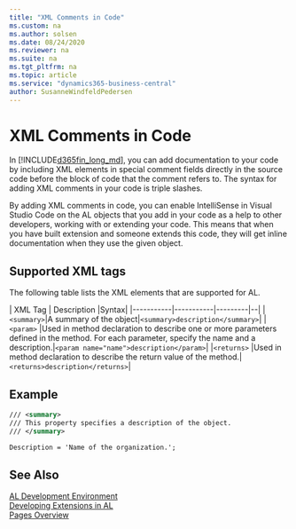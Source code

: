 ```yaml
---
title: "XML Comments in Code"
ms.custom: na
ms.author: solsen
ms.date: 08/24/2020
ms.reviewer: na
ms.suite: na
ms.tgt_pltfrm: na
ms.topic: article
ms.service: "dynamics365-business-central"
author: SusanneWindfeldPedersen
---
```


# XML Comments in Code

In [!INCLUDE[d365fin_long_md](includes/d365fin_long_md.md)], you can add documentation to your code by including XML elements in special comment fields directly in the source code before the block of code that the comment refers to. The syntax for adding XML comments in your code is triple slashes. 

By adding XML comments in code, you can enable IntelliSense in Visual Studio Code on the AL objects that you add in your code as a help to other developers, working with or extending your code. This means that when you have built extension and someone extends this code, they will get inline documentation when they use the given object.

## Supported XML tags

The following table lists the XML elements that are supported for AL.

| XML Tag   | Description |Syntax|
|-----------|-----------|---------|--|
|`<summary>`|A summary of the object|`<summary>description</summary>`|
|`<param>`  |Used in method declaration to describe one or more parameters defined in the method. For each parameter, specify the name and a description.|`<param name="name">description</param>`|
|`<returns>` |Used in method declaration to describe the return value of the method.|`<returns>description</returns>`|

## Example

```xml
/// <summary>
/// This property specifies a description of the object.
/// </summary>

Description = 'Name of the organization.';

```


## See Also  
[AL Development Environment](devenv-reference-overview.md)  
[Developing Extensions in AL](devenv-dev-overview.md)  
[Pages Overview](devenv-pages-overview.md)  